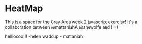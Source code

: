 # HeatMap

This is a space for the Gray Area week 2 javascript exercise! It's a collaboration between @mattaniahA @shewolfe and I :-)

hellloooo!!! -helen
waddup - mattaniah
